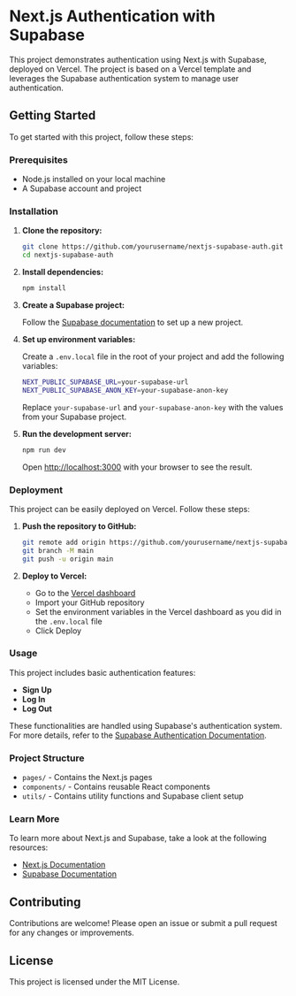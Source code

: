 
# Next.js Authentication with Supabase

This project demonstrates authentication using Next.js with Supabase, deployed on Vercel. The project is based on a Vercel template and leverages the Supabase authentication system to manage user authentication.

## Getting Started

To get started with this project, follow these steps:

### Prerequisites

- Node.js installed on your local machine
- A Supabase account and project

### Installation

1. **Clone the repository:**

   ```sh
   git clone https://github.com/yourusername/nextjs-supabase-auth.git
   cd nextjs-supabase-auth
   ```

2. **Install dependencies:**

   ```sh
   npm install
   ```

3. **Create a Supabase project:**

   Follow the [Supabase documentation](https://supabase.com/docs/guides/auth/server-side/nextjs) to set up a new project.

4. **Set up environment variables:**

   Create a `.env.local` file in the root of your project and add the following variables:

   ```sh
   NEXT_PUBLIC_SUPABASE_URL=your-supabase-url
   NEXT_PUBLIC_SUPABASE_ANON_KEY=your-supabase-anon-key
   ```

   Replace `your-supabase-url` and `your-supabase-anon-key` with the values from your Supabase project.

5. **Run the development server:**

   ```sh
   npm run dev
   ```

   Open [http://localhost:3000](http://localhost:3000) with your browser to see the result.

### Deployment

This project can be easily deployed on Vercel. Follow these steps:

1. **Push the repository to GitHub:**

   ```sh
   git remote add origin https://github.com/yourusername/nextjs-supabase-auth.git
   git branch -M main
   git push -u origin main
   ```

2. **Deploy to Vercel:**

   - Go to the [Vercel dashboard](https://vercel.com/dashboard)
   - Import your GitHub repository
   - Set the environment variables in the Vercel dashboard as you did in the `.env.local` file
   - Click Deploy

### Usage

This project includes basic authentication features:

- **Sign Up**
- **Log In**
- **Log Out**

These functionalities are handled using Supabase's authentication system. For more details, refer to the [Supabase Authentication Documentation](https://supabase.com/docs/guides/auth/server-side/nextjs).

### Project Structure

- `pages/` - Contains the Next.js pages
- `components/` - Contains reusable React components
- `utils/` - Contains utility functions and Supabase client setup

### Learn More

To learn more about Next.js and Supabase, take a look at the following resources:

- [Next.js Documentation](https://nextjs.org/docs)
- [Supabase Documentation](https://supabase.com/docs/guides/auth/server-side/nextjs)

## Contributing

Contributions are welcome! Please open an issue or submit a pull request for any changes or improvements.

## License

This project is licensed under the MIT License.
